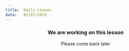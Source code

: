 ```yaml
---
title:  Daily Lesson
date:   01/07/2019
---
```


### <center>We are working on this lesson</center>
<center>Please come back later</center>